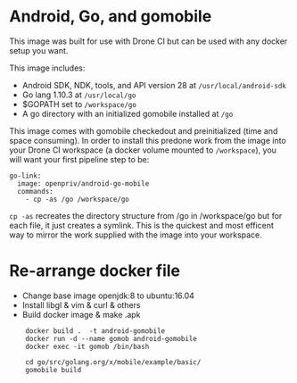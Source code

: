 # Android, Go, and gomobile

This image was built for use with Drone CI but can be used with any docker setup you want.

This image includes:

- Android SDK, NDK, tools, and API version 28 at `/usr/local/android-sdk`
- Go lang 1.10.3 at `/usr/local/go`
- $GOPATH set to `/workspace/go`
- A go directory with an initialized gomobile installed at `/go`

This image comes with gomobile checkedout and preinitialized (time and space consuming). In order to install this predone work from the image into your Drone CI workspace (a docker volume mounted to `/workspace`), you will want your first pipeline step to be:

    go-link:
      image: openpriv/android-go-mobile
      commands:
        - cp -as /go /workspace/go

`cp -as` recreates the directory structure from /go in /workspace/go but for each file, it just creates a symlink. This is the quickest and most efficent way to mirror the work supplied with the image into your workspace.

# Re-arrange docker file

- Change base image openjdk:8 to ubuntu:16.04
- Install libgl & vim & curl & others
- Build docker image & make .apk
```
    docker build .  -t android-gomobile    
    docker run -d --name gomob android-gomobile
    docker exec -it gomob /bin/bash
    
    cd go/src/golang.org/x/mobile/example/basic/
    gomobile build
```
